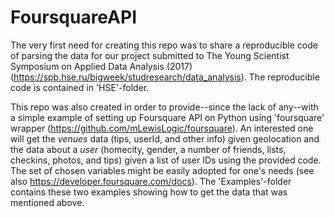 # FoursquareAPI
The very first need for creating this repo was to share a reproducible code of parsing the data for our project submitted to The Young Scientist Symposium on Applied Data Analysis (2017) (https://spb.hse.ru/bigweek/studresearch/data_analysis). The reproducible code is contained in 'HSE'-folder.

This repo was also created in order to provide--since the lack of any--with a simple example of setting up Foursquare API on Python using 'foursquare' wrapper (https://github.com/mLewisLogic/foursquare). An interested one will get the *venues* data (tips, userId, and other info) given geolocation and the data about a *user* (homecity, gender, a number of friends, lists, checkins, photos, and tips) given a list of user IDs using the provided code. The set of chosen variables might be easily adopted for one's needs (see also https://developer.foursquare.com/docs). The 'Examples'-folder contains these two examples showing how to get the data that was mentioned above.
